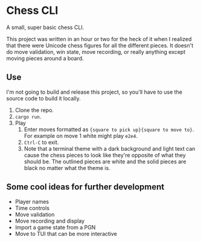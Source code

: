 # Chess CLI

A small, super basic chess CLI.

This project was written in an hour or two for the heck of it when I realized that there were Unicode chess figures for all the different pieces. It doesn't do move validation, win state, move recording, or really anything except moving pieces around a board.

## Use

I'm not going to build and release this project, so you'll have to use the source code to build it locally.

1. Clone the repo.
2. `cargo run`.
3. Play
   1. Enter moves formatted as `{square to pick up}{square to move to}`. For example on move 1 white might play `e2e4`.
   2. `Ctrl-C` to exit.
   3. Note that a terminal theme with a dark background and light text can cause the chess pieces to look like they're opposite of what they should be. The outlined pieces are white and the solid pieces are black no matter what the theme is.

## Some cool ideas for further development

- Player names
- Time controls
- Move validation
- Move recording and display
- Import a game state from a PGN
- Move to TUI that can be more interactive
